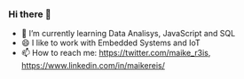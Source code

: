 ### Hi there 👋
- 🌱 I’m currently learning Data Analisys, JavaScript and SQL
- 😄 I like to work with Embedded Systems and IoT  
- 📫 How to reach me: https://twitter.com/maike_r3is, https://www.linkedin.com/in/maikereis/
